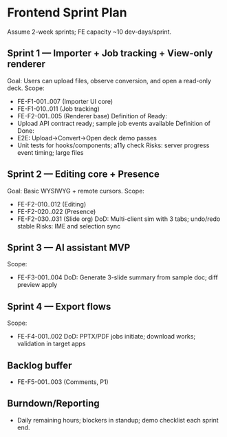 # Frontend Sprint Plan

Assume 2-week sprints; FE capacity ~10 dev-days/sprint.

## Sprint 1 — Importer + Job tracking + View-only renderer
Goal: Users can upload files, observe conversion, and open a read-only deck.
Scope:
- FE-F1-001..007 (Importer UI core)
- FE-F1-010..011 (Job tracking)
- FE-F2-001..005 (Renderer base)
Definition of Ready:
- Upload API contract ready; sample job events available
Definition of Done:
- E2E: Upload→Convert→Open deck demo passes
- Unit tests for hooks/components; a11y check
Risks: server progress event timing; large files

## Sprint 2 — Editing core + Presence
Goal: Basic WYSIWYG + remote cursors.
Scope:
- FE-F2-010..012 (Editing)
- FE-F2-020..022 (Presence)
- FE-F2-030..031 (Slide org)
DoD: Multi-client sim with 3 tabs; undo/redo stable
Risks: IME and selection sync

## Sprint 3 — AI assistant MVP
Scope:
- FE-F3-001..004
DoD: Generate 3-slide summary from sample doc; diff preview apply

## Sprint 4 — Export flows
Scope:
- FE-F4-001..002
DoD: PPTX/PDF jobs initiate; download works; validation in target apps

## Backlog buffer
- FE-F5-001..003 (Comments, P1)

## Burndown/Reporting
- Daily remaining hours; blockers in standup; demo checklist each sprint end.
